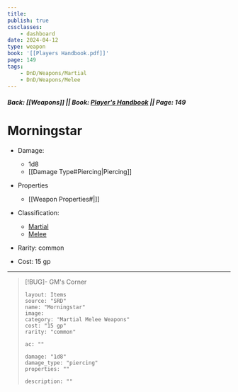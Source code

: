 ```yaml
---
title:
publish: true
cssclasses:
    - dashboard
date: 2024-04-12
type: weapon
book: '[[Players Handbook.pdf]]'
page: 149
tags:
    - DnD/Weapons/Martial
    - DnD/Weapons/Melee
---
```


##### Back: [[Weapons]] || Book: [Player's Handbook](https://drive.google.com/drive/folders/1O5bhpYizcIT5xxAoLOuzCRht_PVS7VSG?usp=sharing) || Page: 149

# Morningstar


- Damage:
    - 1d8
	- [[Damage Type#Piercing|Piercing]]
- Properties
    - [[Weapon Properties#|]]

- Classification:
    - [Martial](https://benl0.github.io/The-Editors-Dungeon/tags/DnD/Weapons/Martial)
    - [Melee](https://benl0.github.io/The-Editors-Dungeon/tags/DnD/Weapons/Melee)
- Rarity: common
- Cost: 15 gp

> 

---

> [!BUG]- GM's Corner
>
> ```statblock
> layout: Items
> source: "SRD"
> name: "Morningstar"
> image: 
> category: "Martial Melee Weapons"
> cost: "15 gp"
> rarity: "common"
>
> ac: ""
>
> damage: "1d8"
> damage_type: "piercing"
> properties: ""
>
> description: ""
> ```
